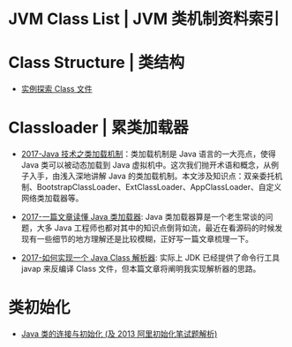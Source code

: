 # JVM Class List | JVM 类机制资料索引

# Class Structure | 类结构

- [实例探索 Class 文件](http://www.importnew.com/17086.html)

# Classloader | 累类加载器

- [2017-Java 技术之类加载机制](http://wingjay.com/2017/05/08/java_classloader/)：类加载机制是 Java 语言的一大亮点，使得 Java 类可以被动态加载到 Java 虚拟机中。这次我们抛开术语和概念，从例子入手，由浅入深地讲解 Java 的类加载机制。本文涉及知识点：双亲委托机制、BootstrapClassLoader、ExtClassLoader、AppClassLoader、自定义网络类加载器等。

- [2017-一篇文章读懂 Java 类加载器](http://www.jianshu.com/p/a6ba4f152968?utm_source=tuicool&utm_medium=referral): Java 类加载器算是一个老生常谈的问题，大多 Java 工程师也都对其中的知识点倒背如流，最近在看源码的时候发现有一些细节的地方理解还是比较模糊，正好写一篇文章梳理一下。

- [2017-如何实现一个 Java Class 解析器](https://mp.weixin.qq.com/s/jj8e8KkqNyJc8iWHjLYogg): 实际上 JDK 已经提供了命令行工具 javap 来反编译 Class 文件，但本篇文章将阐明我实现解析器的思路。

# 类初始化

- [Java 类的连接与初始化 (及 2013 阿里初始化笔试题解析)](http://www.importnew.com/17105.html)
